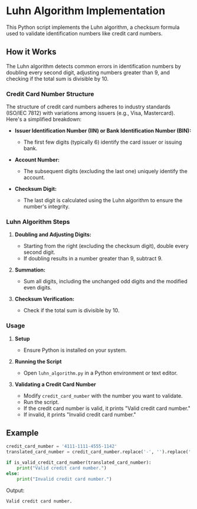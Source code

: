 # Luhn Algorithm Implementation

This Python script implements the Luhn algorithm, a checksum formula used to validate identification numbers like credit card numbers.

## How it Works

The Luhn algorithm detects common errors in identification numbers by doubling every second digit, adjusting numbers greater than 9, and checking if the total sum is divisible by 10.

### Credit Card Number Structure

The structure of credit card numbers adheres to industry standards (ISO/IEC 7812) with variations among issuers (e.g., Visa, Mastercard). Here's a simplified breakdown:

- **Issuer Identification Number (IIN) or Bank Identification Number (BIN):**
  - The first few digits (typically 6) identify the card issuer or issuing bank.

- **Account Number:**
  - The subsequent digits (excluding the last one) uniquely identify the account.

- **Checksum Digit:**
  - The last digit is calculated using the Luhn algorithm to ensure the number's integrity.

### Luhn Algorithm Steps

1. **Doubling and Adjusting Digits:**
    - Starting from the right (excluding the checksum digit), double every second digit.
    - If doubling results in a number greater than 9, subtract 9.

2. **Summation:**
    - Sum all digits, including the unchanged odd digits and the modified even digits.

3. **Checksum Verification:**
    - Check if the total sum is divisible by 10.

### Usage

1. **Setup**
    - Ensure Python is installed on your system.

2. **Running the Script**
    - Open `luhn_algorithm.py` in a Python environment or text editor.

3. **Validating a Credit Card Number**
    - Modify `credit_card_number` with the number you want to validate.
    - Run the script.
    - If the credit card number is valid, it prints "Valid credit card number."
    - If invalid, it prints "Invalid credit card number."

## Example

```python
credit_card_number = '4111-1111-4555-1142'
translated_card_number = credit_card_number.replace('-', '').replace(' ', '')

if is_valid_credit_card_number(translated_card_number):
    print("Valid credit card number.")
else:
    print("Invalid credit card number.")
```

Output:
```
Valid credit card number.
```

